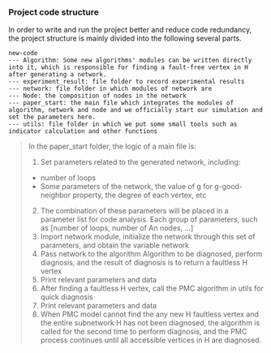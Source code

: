 ### Project code structure

In order to write and run the project better and reduce code redundancy, the project structure is mainly divided into the following several parts.

```
new-code
--- Algorithm: Some new algorithms' modules can be written directly into it, which is responsible for finding a fault-free vertex in H after generating a network.
--- experiment_result: file folder to record experimental results
--- network: file folder in which modules of network are
--- Node: the composition of nodes in the network
--- paper_start: the main file which integrates the modules of algorithm, network and node and we officially start our simulation and set the parameters here.
--- utils: file folder in which we put some small tools such as indicator calculation and other functions
```

> In the paper_start folder, the logic of a main file is:
>
> 1. Set parameters related to the generated network, including:
>
> - number of loops
> - Some parameters of the network, the value of g for g-good-neighbor property, the degree of each vertex, etc
>
> 2. The combination of these parameters will be placed in a parameter list for code analysis. Each group of parameters, such as [number of loops, number of An nodes, ...]
> 3. Import network module, initialize the network through this set of parameters, and obtain the variable network
> 4. Pass network to the algorithm Algorithm to be diagnosed, perform diagnosis, and the result of diagnosis is to return a faultless H vertex
> 5. Print relevant parameters and data
> 6. After finding a faultless H vertex, call the PMC algorithm in utils for quick diagnosis
> 7. Print relevant parameters and data
> 8. When PMC model cannot find the any new H faultless vertex and the entire subnetwork H has not been diagnosed, the algorithm is called for the second time to perform diagnosis, and the PMC process continues until all accessible vertices in H are diagnosed.
